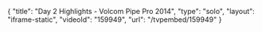 {
    "title": "Day 2 Highlights - Volcom Pipe Pro 2014",
    "type": "solo",
    "layout": "iframe-static",
    "videoId": "159949",
    "url": "\/tvpembed\/159949"
}